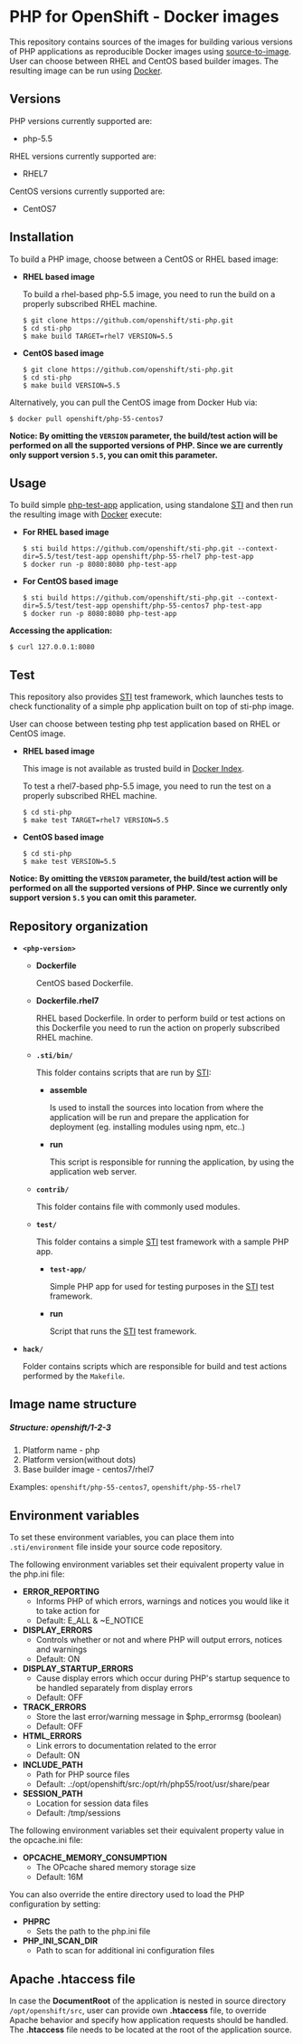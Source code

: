 PHP for OpenShift - Docker images
========================================

This repository contains sources of the images for building various versions
of PHP applications as reproducible Docker images using
[source-to-image](https://github.com/openshift/source-to-image).
User can choose between RHEL and CentOS based builder images.
The resulting image can be run using [Docker](http://docker.io).


Versions
---------------
PHP versions currently supported are:
* php-5.5

RHEL versions currently supported are:
* RHEL7

CentOS versions currently supported are:
* CentOS7


Installation
---------------
To build a PHP image, choose between a CentOS or RHEL based image:
*  **RHEL based image**

    To build a rhel-based php-5.5 image, you need to run the build on a properly
    subscribed RHEL machine.

    ```
    $ git clone https://github.com/openshift/sti-php.git
    $ cd sti-php
    $ make build TARGET=rhel7 VERSION=5.5
    ```

*  **CentOS based image**
    ```
    $ git clone https://github.com/openshift/sti-php.git
    $ cd sti-php
    $ make build VERSION=5.5
    ```

Alternatively, you can pull the CentOS image from Docker Hub via:

    $ docker pull openshift/php-55-centos7

**Notice: By omitting the `VERSION` parameter, the build/test action will be performed
on all the supported versions of PHP. Since we are currently only support version `5.5`,
you can omit this parameter.**


Usage
---------------------
To build simple [php-test-app](https://github.com/openshift/sti-php/tree/master/5.5/test/test-app) application,
using standalone [STI](https://github.com/openshift/source-to-image) and then run the
resulting image with [Docker](http://docker.io) execute:

*  **For RHEL based image**
    ```
    $ sti build https://github.com/openshift/sti-php.git --context-dir=5.5/test/test-app openshift/php-55-rhel7 php-test-app
    $ docker run -p 8080:8080 php-test-app
    ```

*  **For CentOS based image**
    ```
    $ sti build https://github.com/openshift/sti-php.git --context-dir=5.5/test/test-app openshift/php-55-centos7 php-test-app
    $ docker run -p 8080:8080 php-test-app
    ```

**Accessing the application:**
```
$ curl 127.0.0.1:8080
```


Test
---------------------
This repository also provides [STI](https://github.com/openshift/source-to-image) test framework,
which launches tests to check functionality of a simple php application built on top of sti-php image.

User can choose between testing php test application based on RHEL or CentOS image.

*  **RHEL based image**

    This image is not available as trusted build in [Docker Index](https://index.docker.io).

    To test a rhel7-based php-5.5 image, you need to run the test on a properly
    subscribed RHEL machine.

    ```
    $ cd sti-php
    $ make test TARGET=rhel7 VERSION=5.5
    ```

*  **CentOS based image**

    ```
    $ cd sti-php
    $ make test VERSION=5.5
    ```

**Notice: By omitting the `VERSION` parameter, the build/test action will be performed
on all the supported versions of PHP. Since we currently only support version `5.5`
you can omit this parameter.**


Repository organization
------------------------
* **`<php-version>`**

    * **Dockerfile**

        CentOS based Dockerfile.

    * **Dockerfile.rhel7**

        RHEL based Dockerfile. In order to perform build or test actions on this
        Dockerfile you need to run the action on properly subscribed RHEL machine.

    * **`.sti/bin/`**

        This folder contains scripts that are run by [STI](https://github.com/openshift/source-to-image):

        *   **assemble**

            Is used to install the sources into location from where the application
            will be run and prepare the application for deployment (eg. installing
            modules using npm, etc..)

        *   **run**

            This script is responsible for running the application, by using the
            application web server.

    * **`contrib/`**

        This folder contains file with commonly used modules.

    * **`test/`**

        This folder contains a simple [STI](https://github.com/openshift/source-to-image)
        test framework with a sample PHP app.

        * **`test-app/`**

            Simple PHP app for used for testing purposes in the [STI](https://github.com/openshift/source-to-image) test framework.

        * **run**

            Script that runs the [STI](https://github.com/openshift/source-to-image) test framework.

* **`hack/`**

    Folder contains scripts which are responsible for build and test actions performed by the `Makefile`.

Image name structure
------------------------
##### Structure: openshift/1-2-3

1. Platform name - php
2. Platform version(without dots)
3. Base builder image - centos7/rhel7

Examples: `openshift/php-55-centos7`, `openshift/php-55-rhel7`

Environment variables
---------------------

To set these environment variables, you can place them into `.sti/environment`
file inside your source code repository.

The following environment variables set their equivalent property value in the php.ini file:
* **ERROR_REPORTING**
  * Informs PHP of which errors, warnings and notices you would like it to take action for
  * Default: E_ALL & ~E_NOTICE
* **DISPLAY_ERRORS**
  * Controls whether or not and where PHP will output errors, notices and warnings
  * Default: ON
* **DISPLAY_STARTUP_ERRORS**
  * Cause display errors which occur during PHP's startup sequence to be handled separately from display errors
  * Default: OFF
* **TRACK_ERRORS**
  * Store the last error/warning message in $php_errormsg (boolean)
  * Default: OFF
* **HTML_ERRORS**
  * Link errors to documentation related to the error
  * Default: ON
* **INCLUDE_PATH**
  * Path for PHP source files
  * Default: .:/opt/openshift/src:/opt/rh/php55/root/usr/share/pear
* **SESSION_PATH**
  * Location for session data files
  * Default: /tmp/sessions

The following environment variables set their equivalent property value in the opcache.ini file:
* **OPCACHE_MEMORY_CONSUMPTION**
  * The OPcache shared memory storage size
  * Default: 16M

You can also override the entire directory used to load the PHP configuration by setting:
* **PHPRC**
  * Sets the path to the php.ini file
* **PHP_INI_SCAN_DIR**
  * Path to scan for additional ini configuration files

Apache .htaccess file
---------------------

In case the **DocumentRoot** of the application is nested in source directory `/opt/openshift/src`,
user can provide own **.htaccess** file, to override Apache behavior and specify how application 
requests should be handled. The **.htaccess** file needs to be located at the root of the application 
source.
